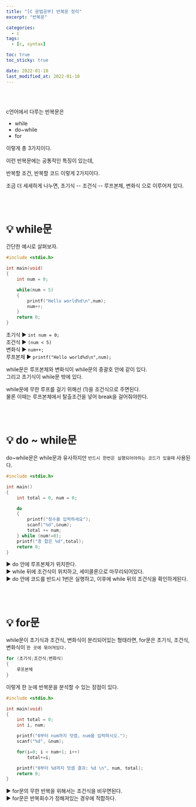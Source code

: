 ```yaml
---
title: "[C 문법공부] 반복문 정리"
excerpt: "반복문"

categories:
  - c
tags:
  - [c, syntax]

toc: true
toc_sticky: true

date: 2022-01-10
last_modified_at: 2022-01-10
---
```


<br><br>

c언어에서 다루는 반복문은

- while
- do~while
- for

이렇게 총 3가지이다.

이런 반복문에는 공통적인 특징이 있는데,

반복할 조건, 반복할 코드 이렇게 2가지이다.

조금 더 세세하게 나누면, 초기식 -- 조건식 -- 루프본체, 변화식 으로 이루어져 있다.

<br><br>

# 💡 while문

간단한 예시로 살펴보자.

```c++
#include <stdio.h>

int main(void)
{
    int num = 0;

    while(num < 5)
    {
        printf("Hello world%d\n",num);
        num++;
    }
    return 0;
}
```

초기식 ► `int num = 0;`  
조건식 ► `(num < 5)`  
변화식 ► `num++;`  
루프본체 ► `printf("Hello world%d\n",num);`

while문은 루프본체와 변화식이 while문의 중괄호 안에 같이 있다.  
그리고 초기식이 while문 밖에 있다.

while문에 무한 루프를 걸기 위해선 (1)을 조건식으로 주면된다.  
물론 이때는 루프본체에서 탈출조건을 넣어 break을 걸어줘야한다.

<br><br>

# 💡 do ~ while문

do~while문은 while문과 유사하지만 `반드시 한번은 실행되어야하는 코드가 있을때` 사용된다.

```c++
#include <stdio.h>

int main()
{
    int total = 0, num = 0;

    do
    {
        printf("정수를 입력하세요");
        scanf("%d",&num);
        total += num;
    } while (num!=0);
    printf("총 합은 %d",total);
    return 0;
}
```

► do 안에 루프본체가 위치한다.  
► while 뒤에 조건식이 위치하고, 세미콜론으로 마무리되어있다.  
► do 안에 코드를 반드시 1번은 실행하고, 이후에 while 뒤의 조건식을 확인하게된다.

<br><br>

# 💡 for문

while문이 초기식과 조건식, 변화식이 분리되어있는 형태라면, for문은 초기식, 조건식, 변화식이 `한 곳에 묶어져있다.`

```c++
for (초기식;조건식;변화식)
{
    루프본체
}

```

이렇게 한 눈에 반복문을 분석할 수 있는 장점이 있다.

```c++
#include <stdio.h>

int main(void)
{
    int total = 0;
    int i, num;

    printf("0부터 num까지 덧셈, num을 입력하시오.");
    scanf("%d", &num);

    for(i=0; i < num+1; i++)
        total+=i;

    printf("0부터 %d까지 덧셈 결과: %d \n", num, total);
    return 0;
}
```

► for문의 무한 반복을 위해서는 조건식을 비우면된다.  
► for문은 반복회수가 정해져있는 경우에 적합하다.
